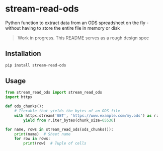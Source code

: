 # stream-read-ods

Python function to extract data from an ODS spreadsheet on the fly - without having to store the entire file in memory or disk

> Work in progress. This README serves as a rough design spec


## Installation

```bash
pip install stream-read-ods
```


## Usage

```python
from stream_read_ods import stream_read_ods
import httpx

def ods_chunks():
    # Iterable that yields the bytes of an ODS file
    with httpx.stream('GET', 'https://www.example.com/my.ods') as r:
        yield from r.iter_bytes(chunk_size=65536)

for name, rows in stream_read_ods(ods_chunks()):
	print(name)  # Sheet name
	for row in rows:
		print(row)  # Tuple of cells
```

